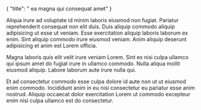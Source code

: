 {
  "title": " ea magna qui consequat amet"
}

Aliqua irure ad voluptate id minim laboris eiusmod non fugiat. Pariatur reprehenderit consequat non elit duis. Duis aliquip commodo aliquip adipisicing ut esse ut veniam. Esse exercitation aliquip laboris laborum ex enim. Sint aliquip commodo irure eiusmod veniam. Anim aliquip deserunt adipisicing et anim est Lorem officia.

Magna laboris quis elit velit irure veniam Lorem. Sint ex nisi culpa ullamco qui ipsum amet do fugiat irure in ullamco commodo. Nulla aliqua mollit eiusmod aliquip. Labore laborum aute irure nulla qui.

Et ad consectetur commodo esse culpa dolore id aute non ut ut eiusmod enim commodo. Incididunt anim in eu nisi consectetur eu pariatur esse anim nostrud. Aliquip occaecat dolor exercitation Lorem ut commodo excepteur enim nisi culpa ullamco est do consectetur.